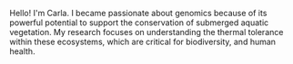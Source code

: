 Hello! I'm Carla.
I became passionate about genomics because of its powerful potential to support the conservation of submerged aquatic vegetation. My research focuses on understanding the thermal tolerance within these ecosystems, which are critical for biodiversity, and human health.
